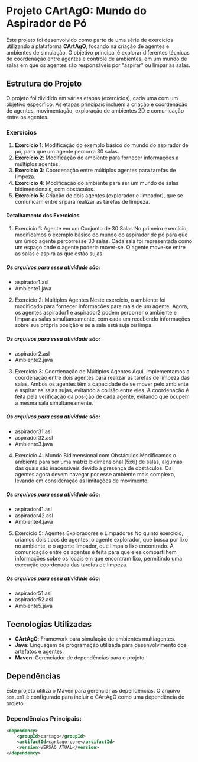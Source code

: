 # Projeto CArtAgO: Mundo do Aspirador de Pó

Este projeto foi desenvolvido como parte de uma série de exercícios utilizando a plataforma **CArtAgO**, focando na criação de agentes e ambientes de simulação. O objetivo principal é explorar diferentes técnicas de coordenação entre agentes e controle de ambientes, em um mundo de salas em que os agentes são responsáveis por "aspirar" ou limpar as salas.

## Estrutura do Projeto

O projeto foi dividido em várias etapas (exercícios), cada uma com um objetivo específico. As etapas principais incluem a criação e coordenação de agentes, movimentação, exploração de ambientes 2D e comunicação entre os agentes.

### Exercícios

1. **Exercício 1**: Modificação do exemplo básico do mundo do aspirador de pó, para que um agente percorra 30 salas.
2. **Exercício 2**: Modificação do ambiente para fornecer informações a múltiplos agentes.
3. **Exercício 3**: Coordenação entre múltiplos agentes para tarefas de limpeza.
4. **Exercício 4**: Modificação do ambiente para ser um mundo de salas bidimensionais, com obstáculos.
5. **Exercício 5**: Criação de dois agentes (explorador e limpador), que se comunicam entre si para realizar as tarefas de limpeza.

#### Detalhamento dos Exercícios
1. Exercício 1: Agente em um Conjunto de 30 Salas
No primeiro exercício, modificamos o exemplo básico do mundo do aspirador de pó para que um único agente percorresse 30 salas. Cada sala foi representada como um espaço onde o agente poderia mover-se. O agente move-se entre as salas e aspira as que estão sujas.

##### Os arquivos para essa atividade são:
- aspirador1.asl
- Ambiente1.java

2. Exercício 2: Múltiplos Agentes
Neste exercício, o ambiente foi modificado para fornecer informações para mais de um agente. Agora, os agentes aspirador1 e aspirador2 podem percorrer o ambiente e limpar as salas simultaneamente, com cada um recebendo informações sobre sua própria posição e se a sala está suja ou limpa.

##### Os arquivos para essa atividade são:
- aspirador2.asl
- Ambiente2.java

3. Exercício 3: Coordenação de Múltiplos Agentes
Aqui, implementamos a coordenação entre dois agentes para realizar as tarefas de limpeza das salas. Ambos os agentes têm a capacidade de se mover pelo ambiente e aspirar as salas sujas, evitando a colisão entre eles. A coordenação é feita pela verificação da posição de cada agente, evitando que ocupem a mesma sala simultaneamente.

##### Os arquivos para essa atividade são:
- aspirador31.asl
- aspirador32.asl
- Ambiente3.java

4. Exercício 4: Mundo Bidimensional com Obstáculos
Modificamos o ambiente para ser uma matriz bidimensional (5x6) de salas, algumas das quais são inacessíveis devido à presença de obstáculos. Os agentes agora devem navegar por esse ambiente mais complexo, levando em consideração as limitações de movimento.

##### Os arquivos para essa atividade são:
- aspirador41.asl
- aspirador42.asl
- Ambiente4.java

5. Exercício 5: Agentes Exploradores e Limpadores
No quinto exercício, criamos dois tipos de agentes: o agente explorador, que busca por lixo no ambiente, e o agente limpador, que limpa o lixo encontrado. A comunicação entre os agentes é feita para que eles compartilhem informações sobre os locais em que encontram lixo, permitindo uma execução coordenada das tarefas de limpeza.

##### Os arquivos para essa atividade são:
- aspirador51.asl
- aspirador52.asl
- Ambiente5.java

## Tecnologias Utilizadas

- **CArtAgO**: Framework para simulação de ambientes multiagentes.
- **Java**: Linguagem de programação utilizada para desenvolvimento dos artefatos e agentes.
- **Maven**: Gerenciador de dependências para o projeto.

## Dependências

Este projeto utiliza o Maven para gerenciar as dependências. O arquivo `pom.xml` é configurado para incluir o CArtAgO como uma dependência do projeto.

### Dependências Principais:

```xml
<dependency>
    <groupId>cartago</groupId>
    <artifactId>cartago-core</artifactId>
    <version>VERSÃO_ATUAL</version>
</dependency>